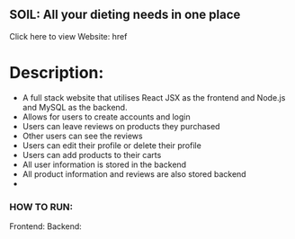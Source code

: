 ## SOIL: All your dieting needs in one place
Click here to view Website: href 
# Description:
 - A full stack website that utilises React JSX as the frontend and Node.js and MySQL as the backend.
 - Allows for users to create accounts and login
 - Users can leave reviews on products they purchased
 - Other users can see the reviews
 - Users can edit their profile or delete their profile
 - Users can add products to their carts
 - All user information is stored in the backend
 - All product information and reviews are also stored backend
 - 
### HOW TO RUN:
  Frontend: 
  Backend:

